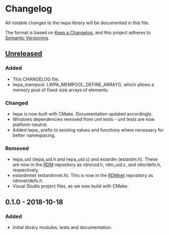 # Changelog
All notable changes to the lwpa library will be documented in this file.

The format is based on [Keep a Changelog](https://keepachangelog.com/en/1.0.0/),
and this project adheres to [Semantic Versioning](https://semver.org/spec/v2.0.0.html).

## [Unreleased]
### Added
- This CHANGELOG file.
- lwpa_mempool: LWPA_MEMPOOL_DEFINE_ARRAY(), which allows a memory pool of
  fixed-size arrays of elements.

### Changed
- lwpa is now built with CMake. Documentation updated accordingly.
- Windows dependencies removed from unit tests - unit tests are now
  platform-neutral.
- Added lwpa_ prefix to existing values and functions where necessary for better
  namespacing.

### Removed
- lwpa_uid (lwpa_uid.h and lwpa_uid.c) and estardm (estardm.h). These are now in
  the [RDM](https://github.com/ETCLabs/RDM) repository as rdm/uid.h, rdm_uid.c,
  and rdm/defs.h, respectively.
- estardmnet (estardmnet.h). This is now in the
  [RDMnet](https://github.com/ETCLabs/RDMnet) repository as rdmnet/defs.h.
- Visual Studio project files, as we now build with CMake.

## 0.1.0 - 2018-10-18
### Added
- Initial library modules, tests and documentation.

[Unreleased]: https://github.com/ETCLabs/lwpa/compare/master...develop